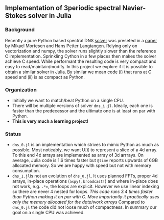 ## Implementation of 3periodic spectral Navier-Stokes solver in Julia

### Background
Recently a pure Python based spectral DNS [solver](https://github.com/spectralDNS/spectralDNS) was preseted in a 
[paper](http://arxiv.org/pdf/1602.03638v1.pdf) by Mikael Mortesen and Hans Petter Langtangen. Relying only on 
vectorization and numpy, the solver runs slightly slower than the reference C implementation. Sprinkling
Cython in a few places then makes the solver achieve C speed. While performant the resulting code is 
very compact and easy to read/maintain/modify. In this project we explore if it is possible to obtain a similar
solver in Julia. By similar we mean code (i) that runs at C speed and (ii) is as compact as Python. 

### Organization
+ Initially we want to match/beat Python on a single CPU.
+ There will be multiple versions of solver `dns_i.jl`. Ideally, each one is faster than the predecessor and the ultimate one is at least on par with Python.
+ __This is very much a learning project!__

### Status
+ `dns_0.jl` is an implementation which strives to mimic Python as much as
  possible. Most noticably, we want U[i] to represent a slice of a 4d array. To
  this end 4d arrays are implemented as array of 3d arrrays. On average, Julia
  code is 1.6 times faster but `@time` reports upwards of 6GB allocated memory.
  So we are happy with speed but not with memory consumption.
+ `dns_1.jl`is not an evolution of `dns_0.jl`. It uses planned FFTs, proper 4d
  arrays, in-place operations (`axpy!`, `broadcast!`) and where in-place does
  not work, e.g. `.*=`, the loops are explicit. However we use linear indexing so
there are never 4 nested for loops. *This code runs 3.4 times faster than Python
  making it on par with C. More importantly it practically uses only the memory
  allocated for the data/work arrays* Compared to `dns_0.jl` the code did not
loose much of compactness. In summary our goal on a single CPU was achieved.
